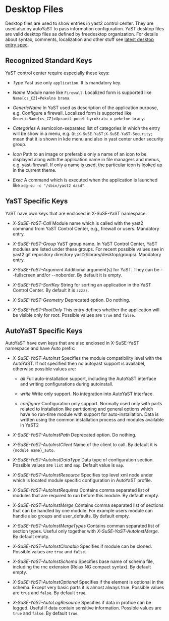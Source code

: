 # Desktop Files
Desktop files are used to show entries in yast2 control center. They are used
also by autoYaST to pass information configuration.
YaST desktop files are valid desktop files as defined by freedesktop organization.
For details about syntax, comments, localization and other stuff see
[latest desktop entry spec](http://standards.freedesktop.org/desktop-entry-spec/desktop-entry-spec-latest.html).

## Recognized Standard Keys
YaST control center require especially these keys:

* *Type* Yast use only `application`. It is mandatory key.

* *Name* Module name like `Firewall`. Localized form is supported like
  `Name[cs_CZ]=Pekelna brana`.

* *GenericName* In YaST used as description of the application purpose,
  e.g. Configure a firewall.  Localized form is supported like
  `GenericName[cs_CZ]=Upravit pocet byrokratu u pekelne brany`.

* *Categories* A semicolon-separated list of categories in which the entry will
  be show in a menu, e.g. `Qt;X-SuSE-YaST;X-SuSE-YaST-Security;` mean that it is
  shown in kde menu and also in yast center under security group.

* *Icon* Path to an image or preferable only a name of an icon to be displayed
  along with the application name in file managers and menus, e.g.
  yast-firewall. If only a name is used, the particular icon is looked up in the
  current theme.

* *Exec* A command which is executed when the application is launched like
  `xdg-su -c "/sbin/yast2 dasd"`.

## YaST Specific Keys
YaST have own keys that are enclosed in X-SuSE-YaST namespace:

* *X-SuSE-YaST-Call* Module name which is called with the yast2 command from
  YaST Control Center, e.g., firewall or users. Mandatory entry.

* *X-SuSE-YaST-Group* YaST group name. In YaST Control Center, YaST modules are
  listed under these groups. For recent possible values see in yast2 git
  repository directory yast2/library/desktop/groups/. Mandatory entry.

* *X-SuSE-YaST-Argument* Additional argument(s) for YaST. They can be
  --fullscreen and/or --noborder. By default it is empty.

* *X-SuSE-YaST-SortKey* String for sorting an application in the YaST Control
  Center. By default it is `zzzzz`.

* *X-SuSE-YaST-Geometry* Deprecated option. Do nothing.

* *X-SuSE-YaST-RootOnly* This entry defines whether the application will be
  visible only for root. Possible values are `true` and `false`.

## AutoYaST Specific Keys
AutoYaST have own keys that are also enclosed in X-SuSE-YaST namespace and have
Auto prefix:

* *X-SuSE-YaST-AutoInst* Specifies the module compatibility level with the
  AutoYaST. If not specified then no autoyast support is availabel, otherwise
  possible values are:

  * *all* Full auto-installation support, including the AutoYaST interface and
    writing configurations during autoinstall.

  * *write* Write only support. No integration into AutoYaST interface.

  * *configure* Configuration only support. Normally used only with parts related
    to installation like partitioning and general options which have no run-time
    module with support for auto-installation. Data is written using the common
    installation process and modules available in YaST2

* *X-SuSE-YaST-AutoInstPath* Deprecated option. Do nothing.

* *X-SuSE-YaST-AutoInstClient* Name of the client to call. By default it is
  `{module name}_auto`.

* *X-SuSE-YaST-AutoInstDataType* Data type of configuration section. Possible
  values are `list` and `map`. Default value is `map`.

* *X-SuSE-YaST-AutoInstResource* Specifies top level xml node under which is located
  module specific configuration in AutoYaST profile.

* *X-SuSE-YaST-AutoInstRequires* Contains comma separated list of modules that
  are required to run before this module. By default empty.

* *X-SuSE-YaST-AutoInstMerge* Contains comma separated list of sections that
  can be handled by one module. For example users module can handle also groups
  and user\_defaults. By default empty.

* *X-SuSE-YaST-AutoInstMergeTypes* Contains comman separated list of section
  types. Useful only together with *X-SuSE-YaST-AutoInstMerge*. By default
  empty.

* *X-SuSE-YaST-AutoInstClonable* Specifies if module can be cloned. Possible
  values are `true` and `false`.

* *X-SuSE-YaST-AutoInstSchema* Specifies base name of schema file, including
  the rnc extension (Relax NG compact syntax). By default empty.

* *X-SuSE-YaST-AutoInstOptional* Specifies if the element is optional in
  the schema. Except very basic parts it is almost always true. Possible
  values are `true` and `false`. By default `true`.

* *X-SuSE-YaST-AutoLogResource* Specifies if data in profice can be logged.
  Useful if data contain sensitive information. Possible values are `true` and
  `false`. By default `true`.
